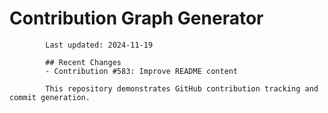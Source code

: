 # Contribution Graph Generator
            
            Last updated: 2024-11-19
            
            ## Recent Changes
            - Contribution #583: Improve README content
            
            This repository demonstrates GitHub contribution tracking and commit generation.
        
